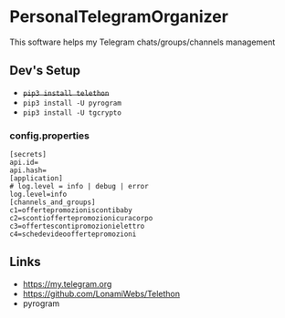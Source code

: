 # PersonalTelegramOrganizer

This software helps my Telegram chats/groups/channels management

## Dev's Setup

+ ~~```pip3 install telethon```~~
+ ```pip3 install -U pyrogram```
+ ```pip3 install -U tgcrypto```

### config.properties

```
[secrets]
api.id=
api.hash=
[application]
# log.level = info | debug | error
log.level=info
[channels_and_groups]
c1=offertepromozioniscontibaby
c2=scontioffertepromozionicuracorpo
c3=offertescontipromozionielettro
c4=schedevideooffertepromozioni
```

## Links

+ https://my.telegram.org
+ https://github.com/LonamiWebs/Telethon
+ pyrogram
